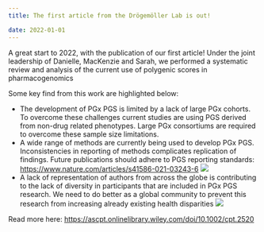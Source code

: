 ```yaml
---
title: The first article from the Drögemöller Lab is out!

date: 2022-01-01
---
```


A great start to 2022, with the publication of our first article! Under the joint leadership of Danielle, MacKenzie and Sarah, we performed a systematic review and analysis of the current use of polygenic scores in pharmacogenomics

<!--more-->

Some key find from this work are highlighted below:
- The development of PGx PGS is limited by a lack of large PGx cohorts. To overcome these challenges current studies are using PGS derived from non-drug related phenotypes. Large PGx consortiums are required to overcome these sample size limitations.
- A wide range of methods are currently being used to develop PGx PGS. Inconsistencies in reporting of methods complicates replication of findings. Future publications should adhere to PGS reporting standards: https://www.nature.com/articles/s41586-021-03243-6
![](/img/PRS-RS.jpg)
- A lack of representation of authors from across the globe is contributing to the lack of diversity in participants that are included in PGx PGS research. We need to do better as a global community to prevent this research from increasing already existing health disparities
![](/img/map.jpg)

Read more here: https://ascpt.onlinelibrary.wiley.com/doi/10.1002/cpt.2520
